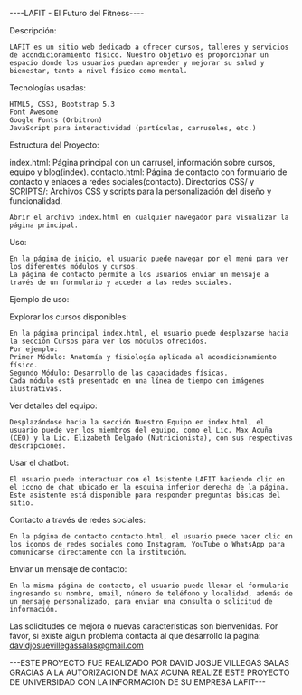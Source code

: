 ----LAFIT - El Futuro del Fitness----

Descripción:

    LAFIT es un sitio web dedicado a ofrecer cursos, talleres y servicios de acondicionamiento físico. Nuestro objetivo es proporcionar un espacio donde los usuarios puedan aprender y mejorar su salud y bienestar, tanto a nivel físico como mental.

Tecnologías usadas:

    HTML5, CSS3, Bootstrap 5.3
    Font Awesome
    Google Fonts (Orbitron)
    JavaScript para interactividad (partículas, carruseles, etc.)

Estructura del Proyecto:

index.html: Página principal con un carrusel, información sobre cursos, equipo y blog​(index).
contacto.html: Página de contacto con formulario de contacto y enlaces a redes sociales​(contacto).
Directorios CSS/ y SCRIPTS/: Archivos CSS y scripts para la personalización del diseño y funcionalidad.

    Abrir el archivo index.html en cualquier navegador para visualizar la página principal.

Uso:

    En la página de inicio, el usuario puede navegar por el menú para ver los diferentes módulos y cursos.
    La página de contacto permite a los usuarios enviar un mensaje a través de un formulario y acceder a las redes sociales.

Ejemplo de uso:

   Explorar los cursos disponibles:

    En la página principal index.html, el usuario puede desplazarse hacia la sección Cursos para ver los módulos ofrecidos.
    Por ejemplo:
    Primer Módulo: Anatomía y fisiología aplicada al acondicionamiento físico.
    Segundo Módulo: Desarrollo de las capacidades físicas.
    Cada módulo está presentado en una línea de tiempo con imágenes ilustrativas.

Ver detalles del equipo:

    Desplazándose hacia la sección Nuestro Equipo en index.html, el usuario puede ver los miembros del equipo, como el Lic. Max Acuña (CEO) y la Lic. Elizabeth Delgado (Nutricionista), con sus respectivas descripciones.

Usar el chatbot:

    El usuario puede interactuar con el Asistente LAFIT haciendo clic en el icono de chat ubicado en la esquina inferior derecha de la página. Este asistente está disponible para responder preguntas básicas del sitio.
    
Contacto a través de redes sociales:

    En la página de contacto contacto.html, el usuario puede hacer clic en los iconos de redes sociales como Instagram, YouTube o WhatsApp para comunicarse directamente con la institución.
Enviar un mensaje de contacto:

    En la misma página de contacto, el usuario puede llenar el formulario ingresando su nombre, email, número de teléfono y localidad, además de un mensaje personalizado, para enviar una consulta o solicitud de información.

Las solicitudes de mejora o nuevas características son bienvenidas. Por favor, si existe algun problema contacta al que desarrollo la pagina: davidjosuevillegassalas@gmail.com

---ESTE PROYECTO FUE REALIZADO POR DAVID JOSUE VILLEGAS SALAS GRACIAS A LA AUTORIZACION DE MAX ACUNA REALIZE ESTE PROYECTO DE UNIVERSIDAD CON LA INFORMACION DE SU EMPRESA LAFIT---